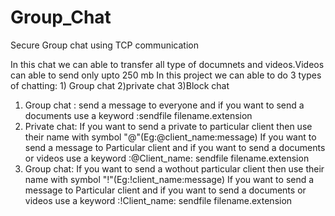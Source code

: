 # Group_Chat
Secure Group chat using TCP communication

In this chat we can able to transfer all type of documnets and videos.Videos can able to send only upto 250 mb
In this project we can able to do 3 types of chatting: 1) Group chat 2)private chat 3)Block chat

1) Group chat :
     send a message to everyone and if you want to send a documents use a keyword :sendfile filename.extension
2) Private chat:
    If you want to send a private to particular client then use their name with symbol "@"(Eg:@client_name:message)
    If you want to send a message to Particular client and if you want to send a documents or videos use a keyword :@Client_name: sendfile filename.extension  
3) Group chat:
    If you want to send a wothout particular client then use their name with symbol "!"(Eg:!client_name:message)
    If you want to send a message to Particular client and if you want to send a documents or videos use a keyword :!Client_name: sendfile filename.extension
